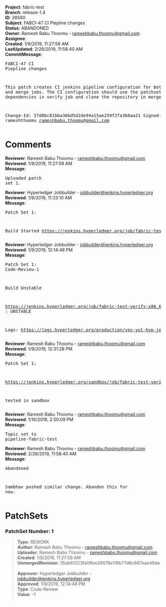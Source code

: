<strong>Project</strong>: fabric-test<br><strong>Branch</strong>: release-1.4<br><strong>ID</strong>: 28580<br><strong>Subject</strong>: FABCI-47 CI Piepline changes<br><strong>Status</strong>: ABANDONED<br><strong>Owner</strong>: Ramesh Babu Thoomu - rameshbabu.thoomu@gmail.com<br><strong>Assignee</strong>:<br><strong>Created</strong>: 1/9/2019, 11:27:59 AM<br><strong>LastUpdated</strong>: 2/26/2019, 11:58:40 AM<br><strong>CommitMessage</strong>:<br><pre>FABCI-47 CI Piepline changes

This patch creates CI jenkins pipeline configuration for both
verify and merge jobs. The CI configuration should use the patchset dependencies
in verify job and clone the repository in merge job.

Change-Id: Ifd8bc81bba36bd5d2de94a15ae259f2fa3b0aa21
Signed-off-by: rameshthoomu <rameshbabu.thoomu@gmail.com>
</pre><h1>Comments</h1><strong>Reviewer</strong>: Ramesh Babu Thoomu - rameshbabu.thoomu@gmail.com<br><strong>Reviewed</strong>: 1/9/2019, 11:27:59 AM<br><strong>Message</strong>: <pre>Uploaded patch set 1.</pre><strong>Reviewer</strong>: Hyperledger Jobbuilder - jobbuilder@jenkins.hyperledger.org<br><strong>Reviewed</strong>: 1/9/2019, 11:33:10 AM<br><strong>Message</strong>: <pre>Patch Set 1:

Build Started https://jenkins.hyperledger.org/job/fabric-test-verify-x86_64/2429/</pre><strong>Reviewer</strong>: Hyperledger Jobbuilder - jobbuilder@jenkins.hyperledger.org<br><strong>Reviewed</strong>: 1/9/2019, 12:14:48 PM<br><strong>Message</strong>: <pre>Patch Set 1: Code-Review-1

Build Unstable 

https://jenkins.hyperledger.org/job/fabric-test-verify-x86_64/2429/ : UNSTABLE

Logs: https://logs.hyperledger.org/production/vex-yul-hyp-jenkins-3/fabric-test-verify-x86_64/2429</pre><strong>Reviewer</strong>: Ramesh Babu Thoomu - rameshbabu.thoomu@gmail.com<br><strong>Reviewed</strong>: 1/9/2019, 12:31:28 PM<br><strong>Message</strong>: <pre>Patch Set 1:

https://jenkins.hyperledger.org/sandbox/job/fabric-test-verify-x86_64/3/console

tested in sandbox</pre><strong>Reviewer</strong>: Ramesh Babu Thoomu - rameshbabu.thoomu@gmail.com<br><strong>Reviewed</strong>: 1/16/2019, 2:50:09 PM<br><strong>Message</strong>: <pre>Topic set to pipeline-fabric-test</pre><strong>Reviewer</strong>: Ramesh Babu Thoomu - rameshbabu.thoomu@gmail.com<br><strong>Reviewed</strong>: 2/26/2019, 11:58:40 AM<br><strong>Message</strong>: <pre>Abandoned

Sambhav pushed similar change. Abandon this for now.</pre><h1>PatchSets</h1><h3>PatchSet Number: 1</h3><blockquote><strong>Type</strong>: REWORK<br><strong>Author</strong>: Ramesh Babu Thoomu - rameshbabu.thoomu@gmail.com<br><strong>Uploader</strong>: Ramesh Babu Thoomu - rameshbabu.thoomu@gmail.com<br><strong>Created</strong>: 1/9/2019, 11:27:59 AM<br><strong>UnmergedRevision</strong>: 35ab61223fa08be26678e116b77d8c667eae49da<br><br><strong>Approver</strong>: Hyperledger Jobbuilder - jobbuilder@jenkins.hyperledger.org<br><strong>Approved</strong>: 1/9/2019, 12:14:48 PM<br><strong>Type</strong>: Code-Review<br><strong>Value</strong>: -1<br><br></blockquote>